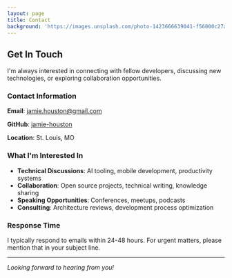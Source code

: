 ```yaml
---
layout: page
title: Contact
background: 'https://images.unsplash.com/photo-1423666639041-f56000c27a9a?ixlib=rb-4.0.3&ixid=M3wxMjA3fDB8MHxwaG90by1wYWdlfHx8fGVufDB8fHx8fA%3D%3D&auto=format&fit=crop&w=2074&q=80'
---
```


## Get In Touch

I'm always interested in connecting with fellow developers, discussing new technologies, or exploring collaboration opportunities.

### Contact Information

**Email**: [jamie.houston@gmail.com](mailto:jamie.houston@gmail.com)

**GitHub**: [jamie-houston](https://github.com/jamie-houston)

**Location**: St. Louis, MO

### What I'm Interested In

- **Technical Discussions**: AI tooling, mobile development, productivity systems
- **Collaboration**: Open source projects, technical writing, knowledge sharing
- **Speaking Opportunities**: Conferences, meetups, podcasts
- **Consulting**: Architecture reviews, development process optimization

### Response Time

I typically respond to emails within 24-48 hours. For urgent matters, please mention that in your subject line.

---

*Looking forward to hearing from you!*